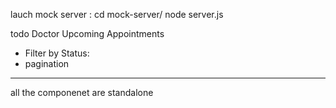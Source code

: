lauch mock server :
cd mock-server/
node server.js



todo Doctor Upcoming Appointments
- Filter by Status:
- pagination



--------
all the componenet are standalone 
